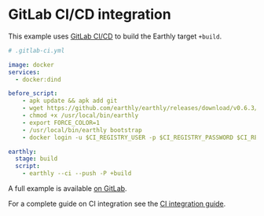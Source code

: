 
# GitLab CI/CD integration

This example uses [GitLab CI/CD](https://docs.gitlab.com/ee/ci/) to build the Earthly target `+build`.


```yml
# .gitlab-ci.yml

image: docker
services:
  - docker:dind

before_script:
    - apk update && apk add git
    - wget https://github.com/earthly/earthly/releases/download/v0.6.3/earthly-linux-amd64 -O /usr/local/bin/earthly
    - chmod +x /usr/local/bin/earthly
    - export FORCE_COLOR=1
    - /usr/local/bin/earthly bootstrap
    - docker login -u $CI_REGISTRY_USER -p $CI_REGISTRY_PASSWORD $CI_REGISTRY

earthly:
  stage: build
  script:
    - earthly --ci --push -P +build
```

A full example is available [on GitLab](https://gitlab.com/earthly-technologies/earthly-demo).

For a complete guide on CI integration see the [CI integration guide](../overview.md).
